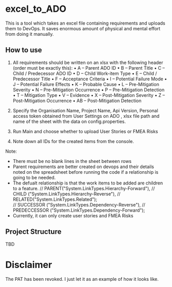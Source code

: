 # excel_to_ADO

This is a tool which takes an excel file containing requirements and uploads them to DevOps. It saves enormous amount of physical and mental effort from doing it manually.  

## How to use

1) All requirements should be written on an xlsx with the following header (order must be exactly this):
    •	A – Parent ADO ID
	•	B – Parent Title
	•	C – Child / Predecessor ADO ID
	•	D – Child Work-item Type
	•	E – Child / Predecessor Title
	•	F – Acceptance Criteria
	•	I – Potential Failure Mode
	•	J – Potential Failure Effects
	•	K – Probable Cause
	•	L – Pre-Mitigation Severity
	•	N – Pre-Mitigation Occurrence
	•	P – Pre-Mitigation Detection
	•	T – Mitigation Type
	•	V – Evidence
	•	X – Post-Mitigation Severity
	•	Z – Post-Mitigation Occurrence
	•	AB – Post-Mitigation Detection

2) Specify the Organisation Name, Project Name, Api Version, Personal access token obtained from User Settings on ADO , xlsx file path and name of the sheet with the data on config.properties.
3) Run Main and choose whether to upload User Stories or FMEA Risks
4) Note down all IDs for the created items from the console. 

Note:
- There must be no blank lines in the sheet between rows
- Parent requirements are better created on devops and their details noted on the spreadsheet before running the code if a relationship is going to be needed.
- The defualt relationship is that the work items to be added are children to a feature. 
    // PARENT("System.LinkTypes.Hierarchy-Forward"),
    // CHILD ("System.LinkTypes.Hierarchy-Reverse"),
    // RELATED("System.LinkTypes.Related");  
    // SUCCESSOR ("System.LinkTypes.Dependency-Reverse"),
    // PREDECCESSOR ("System.LinkTypes.Dependency-Forward");   
- Currently, it can only create user stories and FMEA Risks  

        
## Project Structure
TBD 

# Disclaimer
The PAT has been revoked. I just let it as an example of how it looks like. 

